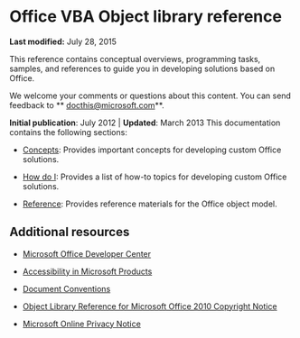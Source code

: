 
# Office VBA Object library reference

 **Last modified:** July 28, 2015

This reference contains conceptual overviews, programming tasks, samples, and references to guide you in developing solutions based on Office. 

We welcome your comments or questions about this content. You can send feedback to  ** [docthis@microsoft.com](mailto:docthis@microsoft.com)**.

 **Initial publication**: July 2012 |  **Updated**: March 2013
This documentation contains the following sections: 

-  [Concepts](96bfd6b4-62c0-c4e8-252d-046d9993761f.md): Provides important concepts for developing custom Office solutions.
    
-  [How do I](bd0cf0a5-65aa-4867-4d51-73bceed9128f.md): Provides a list of how-to topics for developing custom Office solutions.
    
-  [Reference](499c789a-aba2-0fad-649a-0ea964cd3b5e.md): Provides reference materials for the Office object model.
    

## Additional resources


-  [Microsoft Office Developer Center](http://msdn.microsoft.com/en-us/office/default.aspx)
    
-  [Accessibility in Microsoft Products](http://www.microsoft.com/enable/products/default.aspx)
    
-  [Document Conventions](http://msdn.microsoft.com/en-us/office/aa905365.aspx)
    
-  [Object Library Reference for Microsoft Office 2010 Copyright Notice](http://msdn.microsoft.com/library/80e8ae2d-1703-167f-0916-729c76c4478d.aspx)
    
-  [Microsoft Online Privacy Notice](http://privacy.microsoft.com/en-us/default.mspx)
    
